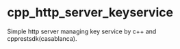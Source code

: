 # cpp_http_server_keyservice
Simple http server managing key service by c++ and cpprestsdk(casablanca).
